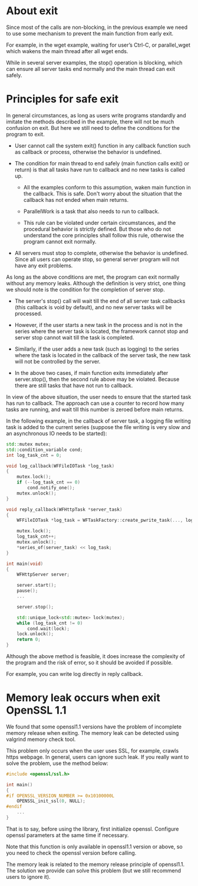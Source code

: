 # About exit

Since most of the calls are non-blocking, in the previous example we need to use some mechanism to prevent the main function from early exit.

For example, in the wget example, waiting for user’s Ctrl-C, or parallel_wget which wakens the main thread after all wget ends.

While in several server examples, the stop() operation is blocking, which can ensure all server tasks end normally and the main thread can exit safely.

# Principles for safe exit

In general circumstances, as long as users write programs standardly and imitate the methods described in the example, there will not be much confusion on exit. But here we still need to define the conditions for the program to exit.

  * User cannot call the system exit() function in any callback function such as callback or process, otherwise the behavior is undefined.

  * The condition for main thread to end safely (main function calls exit() or return) is that all tasks have run to callback and no new tasks is called up.

    * All the examples conform to this assumption, waken main function in the callback. This is safe. Don't worry about the situation that the callback has not ended when main returns.
    
    * ParallelWork is a task that also needs to run to callback.
    
    * This rule can be violated under certain circumstances, and the procedural behavior is strictly defined. But those who do not understand the core principles shall follow this rule, otherwise the program cannot exit normally.

  * All servers must stop to complete, otherwise the behavior is undefined. Since all users can operate stop, so general server program will not have any exit problems.
  
As long as the above conditions are met, the program can exit normally without any memory leaks. Although the definition is very strict, one thing we should note is the condition for the completion of server stop.

  * The server's stop() call will wait till the end of all server task callbacks (this callback is void by default), and no new server tasks will be processed.

  * However, if the user starts a new task in the process and is not in the series where the server task is located, the framework cannot stop and server stop cannot wait till the task is completed.

  * Similarly, if the user adds a new task (such as logging) to the series where the task is located in the callback of the server task, the new task will not be controlled by the server.

  * In the above two cases, if main function exits immediately after server.stop(), then the second rule above may be violated. Because there are still tasks that have not run to callback.

In view of the above situation, the user needs to ensure that the started task has run to callback. The approach can use a counter to record how many tasks are running, and wait till this number is zeroed before main returns.

In the following example, in the callback of server task, a logging file writing task is added to the current series (suppose the file writing is very slow and an asynchronous IO needs to be started):

~~~cpp
std::mutex mutex;
std::condition_variable cond;
int log_task_cnt = 0;

void log_callback(WFFileIOTask *log_task)
{
    mutex.lock();
    if (--log_task_cnt == 0)
        cond.notify_one();
    mutex.unlock();
}

void reply_callback(WFHttpTask *server_task)
{
    WFFileIOTask *log_task = WFTaskFactory::create_pwrite_task(..., log_callback);

    mutex.lock();
    log_task_cnt++;
    mutex.unlock();
    *series_of(server_task) << log_task;
}

int main(void)
{
    WFHttpServer server;

    server.start();
    pause();
    ...

    server.stop();

    std::unique_lock<std::mutex> lock(mutex);
    while (log_task_cnt != 0)
        cond.wait(lock);
    lock.unlock();
    return 0;
}
~~~

Although the above method is feasible, it does increase the complexity of the program and the risk of error, so it should be avoided if possible. 

For example, you can write log directly in reply callback.

# Memory leak occurs when exit OpenSSL 1.1

We found that some openssl1.1 versions have the problem of incomplete memory release when exiting. The memory leak can be detected using valgrind memory check tool.

This problem only occurs when the user uses SSL, for example, crawls https webpage. In general, users can ignore such leak. If you really want to solve the problem, use the method below:

~~~cpp
#include <openssl/ssl.h>

int main()
{
#if OPENSSL_VERSION_NUMBER >= 0x10100000L
    OPENSSL_init_ssl(0, NULL);
#endif
    ...
}
~~~

That is to say, before using the library, first initialize openssl. Configure openssl parameters at the same time if necessary.

Note that this function is only available in openssl1.1 version or above, so you need to check the openssl version before calling.

The memory leak is related to the memory release principle of openssl1.1. The solution we provide can solve this problem (but we still recommend users to ignore it).
